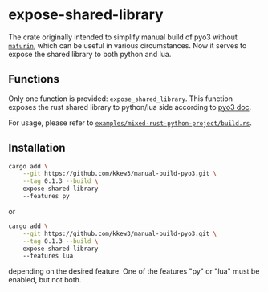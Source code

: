# expose-shared-library

The crate originally intended to simplify manual build of pyo3 without [`maturin`][maturin], which can be useful in various circumstances.
Now it serves to expose the shared library to both python and lua.

## Functions

Only one function is provided: `expose_shared_library`.
This function exposes the rust shared library to python/lua side according to [pyo3 doc][pyo3-doc].

For usage, please refer to [`examples/mixed-rust-python-project/build.rs`](./examples/mixed-rust-python-project/build.rs).

## Installation

```bash
cargo add \
    --git https://github.com/kkew3/manual-build-pyo3.git \
    --tag 0.1.3 --build \
    expose-shared-library
    --features py
```

or

```bash
cargo add \
    --git https://github.com/kkew3/manual-build-pyo3.git \
    --tag 0.1.3 --build \
    expose-shared-library
    --features lua
```

depending on the desired feature.
One of the features "py" or "lua" must be enabled, but not both.


[maturin]: https://www.maturin.rs
[pyo3-doc]: https://pyo3.rs/v0.22.2/building-and-distribution#manual-builds
